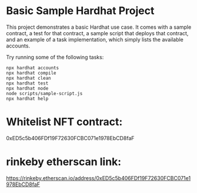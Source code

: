 # Basic Sample Hardhat Project

This project demonstrates a basic Hardhat use case. It comes with a sample contract, a test for that contract, a sample script that deploys that contract, and an example of a task implementation, which simply lists the available accounts.

Try running some of the following tasks:

```shell
npx hardhat accounts
npx hardhat compile
npx hardhat clean
npx hardhat test
npx hardhat node
node scripts/sample-script.js
npx hardhat help
```

# Whitelist NFT contract: 
0xED5c5b406FDf19F72630FCBC071e1978EbCD8faF

# rinkeby etherscan link: 
https://rinkeby.etherscan.io/address/0xED5c5b406FDf19F72630FCBC071e1978EbCD8faF


